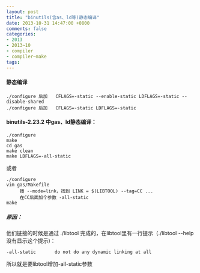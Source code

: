 ```yaml
---
layout: post
title: "binutils(含as、ld等)静态编译"
date: 2013-10-31 14:47:00 +0800
comments: false
categories:
- 2013
- 2013~10
- compiler
- compiler~make
tags:
---
```

#### 静态编译
```
./configure 后加   CFLAGS=-static --enable-static LDFLAGS=-static --disable-shared
./configure 后加   CFLAGS=-static LDFLAGS=-static
```
#### binutils-2.23.2 中gas、ld静态编译：
```
./configure
make
cd gas
make clean
make LDFLAGS=-all-static
```
或者
```
./configure
vim gas/Makefile
     搜 --mode=link，找到 LINK = $(LIBTOOL) --tag=CC ...
     在CC后面加个参数 -all-static
make
```
##### 原因：
他们链接的时候是通过 ./libtool 完成的，在libtool里有一行提示（./libtool --help没有显示这个提示)：
```
-all-static       do not do any dynamic linking at all
```
所以就是要libtool增加-all-static参数

